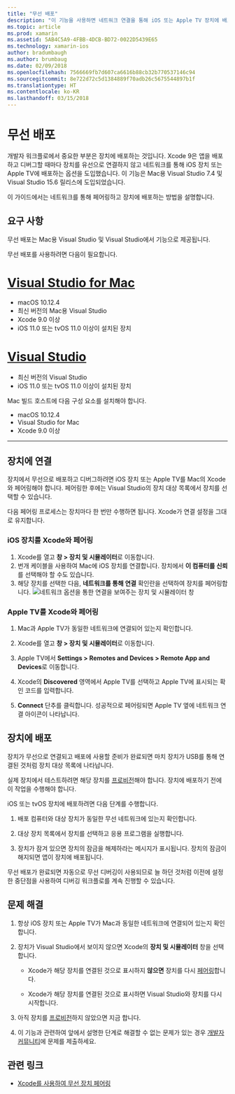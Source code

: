 ```yaml
---
title: "무선 배포"
description: "이 기능을 사용하면 네트워크 연결을 통해 iOS 또는 Apple TV 장치에 배포할 수 있습니다."
ms.topic: article
ms.prod: xamarin
ms.assetid: 5AB4C5A9-4FBB-4DCB-BD72-0022D5439E65
ms.technology: xamarin-ios
author: bradumbaugh
ms.author: brumbaug
ms.date: 02/09/2018
ms.openlocfilehash: 7566669fb7d607ca6616b88cb32b770537146c94
ms.sourcegitcommit: 8e722d72c5d1384889f70adb26c5675544897b1f
ms.translationtype: HT
ms.contentlocale: ko-KR
ms.lasthandoff: 03/15/2018
---
```

# <a name="wireless-deployment"></a>무선 배포

개발자 워크플로에서 중요한 부분은 장치에 배포하는 것입니다. Xcode 9은 앱을 배포하고 디버그할 때마다 장치를 유선으로 연결하지 않고 네트워크를 통해 iOS 장치 또는 Apple TV에 배포하는 옵션을 도입했습니다. 이 기능은 Mac용 Visual Studio 7.4 및 Visual Studio 15.6 릴리스에 도입되었습니다.

이 가이드에서는 네트워크를 통해 페어링하고 장치에 배포하는 방법을 설명합니다.

## <a name="requirements"></a>요구 사항

무선 배포는 Mac용 Visual Studio 및 Visual Studio에서 기능으로 제공됩니다.

무선 배포를 사용하려면 다음이 필요합니다.

# <a name="visual-studio-for-mactabvsmac"></a>[Visual Studio for Mac](#tab/vsmac)

- macOS 10.12.4
- 최신 버전의 Mac용 Visual Studio
- Xcode 9.0 이상
- iOS 11.0 또는 tvOS 11.0 이상이 설치된 장치

# <a name="visual-studiotabvswin"></a>[Visual Studio](#tab/vswin)

- 최신 버전의 Visual Studio
- iOS 11.0 또는 tvOS 11.0 이상이 설치된 장치

Mac 빌드 호스트에 다음 구성 요소를 설치해야 합니다.

- macOS 10.12.4
- Visual Studio for Mac
- Xcode 9.0 이상

-----

## <a name="connecting-a-device"></a>장치에 연결

장치에서 무선으로 배포하고 디버그하려면 iOS 장치 또는 Apple TV를 Mac의 Xcode와 페어링해야 합니다. 페어링한 후에는 Visual Studio의 장치 대상 목록에서 장치를 선택할 수 있습니다. 

다음 페어링 프로세스는 장치마다 한 번만 수행하면 됩니다. Xcode가 연결 설정을 그대로 유지합니다.

<a name="pair" />

### <a name="pairing-an-ios-device-with-xcode"></a>iOS 장치를 Xcode와 페어링

1. Xcode를 열고 **창 > 장치 및 시뮬레이터**로 이동합니다.
2. 번개 케이블을 사용하여 Mac에 iOS 장치를 연결합니다. 장치에서 **이 컴퓨터를 신뢰**를 선택해야 할 수도 있습니다.
3. 해당 장치를 선택한 다음, **네트워크를 통해 연결** 확인란을 선택하여 장치를 페어링합니다. ![네트워크 옵션을 통한 연결을 보여주는 장치 및 시뮬레이터 창](wireless-deployment-images/image2.png)

### <a name="pairing-an-apple-tv-with-xcode"></a>Apple TV를 Xcode와 페어링

1. Mac과 Apple TV가 동일한 네트워크에 연결되어 있는지 확인합니다.

2. Xcode를 열고 **창 > 장치 및 시뮬레이터**로 이동합니다.

3. Apple TV에서 **Settings > Remotes and Devices > Remote App and Devices**로 이동합니다.

4. Xcode의 **Discovered** 영역에서 Apple TV를 선택하고 Apple TV에 표시되는 확인 코드를 입력합니다.

5. **Connect** 단추를 클릭합니다. 성공적으로 페어링되면 Apple TV 옆에 네트워크 연결 아이콘이 나타납니다.

## <a name="deploy-to-a-device"></a>장치에 배포

장치가 무선으로 연결되고 배포에 사용할 준비가 완료되면 마치 장치가 USB를 통해 연결된 것처럼 장치 대상 목록에 나타납니다.

실제 장치에서 테스트하려면 해당 장치를 [프로비전](~/ios/get-started/installation/device-provisioning/index.md)해야 합니다. 장치에 배포하기 전에 이 작업을 수행해야 합니다. 

iOS 또는 tvOS 장치에 배포하려면 다음 단계를 수행합니다.

1. 배포 컴퓨터와 대상 장치가 동일한 무선 네트워크에 있는지 확인합니다. 

2. 대상 장치 목록에서 장치를 선택하고 응용 프로그램을 실행합니다.

2. 장치가 잠겨 있으면 장치의 잠금을 해제하라는 메시지가 표시됩니다. 장치의 잠금이 해지되면 앱이 장치에 배포됩니다.

무선 배포가 완료되면 자동으로 무선 디버깅이 사용되므로 늘 하던 것처럼 이전에 설정한 중단점을 사용하여 디버깅 워크플로를 계속 진행할 수 있습니다.

## <a name="troubleshooting"></a>문제 해결

1. 항상 iOS 장치 또는 Apple TV가 Mac과 동일한 네트워크에 연결되어 있는지 확인합니다.

2. 장치가 Visual Studio에서 보이지 않으면 Xcode의 **장치 및 시뮬레이터** 창을 선택합니다. 

    * Xcode가 해당 장치를 연결된 것으로 표시하지 **않으면** 장치를 다시 [페어링](#pair)합니다.

    * Xcode가 해당 장치를 연결된 것으로 표시하면 Visual Studio와 장치를 다시 시작합니다.

3. 아직 장치를 [프로비전](~/ios/get-started/installation/device-provisioning/index.md)하지 않았으면 지금 합니다.

4. 이 기능과 관련하여 앞에서 설명한 단계로 해결할 수 없는 문제가 있는 경우 [개발자 커뮤니티](https://developercommunity.visualstudio.com/spaces/41/index.html)에 문제를 제출하세요.

## <a name="related-links"></a>관련 링크

- [Xcode를 사용하여 무선 장치 페어링](https://help.apple.com/xcode/mac/9.0/index.html?localePath=en.lproj#/devbc48d1bad)
